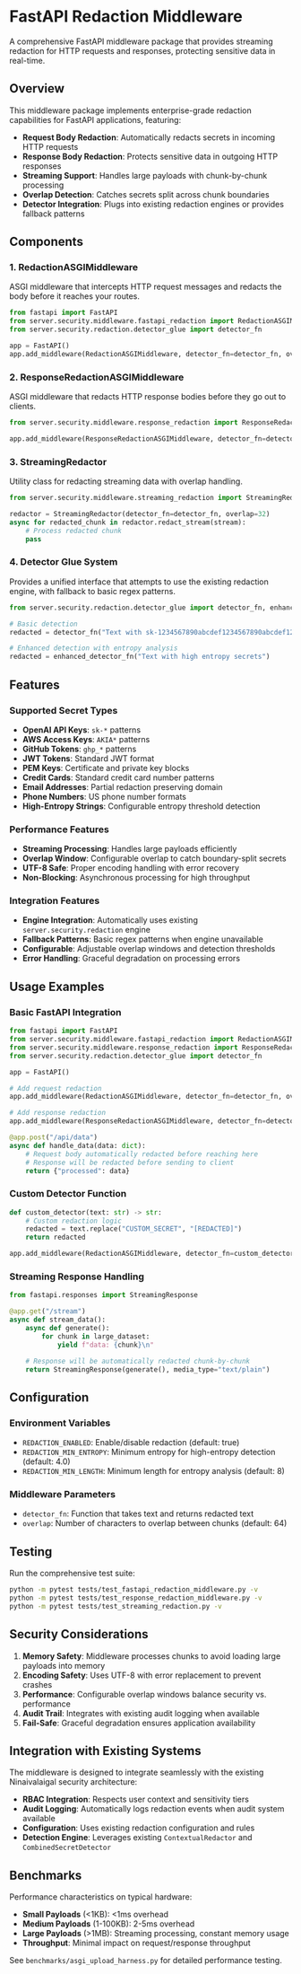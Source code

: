 # FastAPI Redaction Middleware

A comprehensive FastAPI middleware package that provides streaming redaction for HTTP requests and responses, protecting sensitive data in real-time.

## Overview

This middleware package implements enterprise-grade redaction capabilities for FastAPI applications, featuring:

- **Request Body Redaction**: Automatically redacts secrets in incoming HTTP requests
- **Response Body Redaction**: Protects sensitive data in outgoing HTTP responses
- **Streaming Support**: Handles large payloads with chunk-by-chunk processing
- **Overlap Detection**: Catches secrets split across chunk boundaries
- **Detector Integration**: Plugs into existing redaction engines or provides fallback patterns

## Components

### 1. RedactionASGIMiddleware
ASGI middleware that intercepts HTTP request messages and redacts the body before it reaches your routes.

```python
from fastapi import FastAPI
from server.security.middleware.fastapi_redaction import RedactionASGIMiddleware
from server.security.redaction.detector_glue import detector_fn

app = FastAPI()
app.add_middleware(RedactionASGIMiddleware, detector_fn=detector_fn, overlap=64)
```

### 2. ResponseRedactionASGIMiddleware
ASGI middleware that redacts HTTP response bodies before they go out to clients.

```python
from server.security.middleware.response_redaction import ResponseRedactionASGIMiddleware

app.add_middleware(ResponseRedactionASGIMiddleware, detector_fn=detector_fn, overlap=64)
```

### 3. StreamingRedactor
Utility class for redacting streaming data with overlap handling.

```python
from server.security.middleware.streaming_redaction import StreamingRedactor

redactor = StreamingRedactor(detector_fn=detector_fn, overlap=32)
async for redacted_chunk in redactor.redact_stream(stream):
    # Process redacted chunk
    pass
```

### 4. Detector Glue System
Provides a unified interface that attempts to use the existing redaction engine, with fallback to basic regex patterns.

```python
from server.security.redaction.detector_glue import detector_fn, enhanced_detector_fn

# Basic detection
redacted = detector_fn("Text with sk-1234567890abcdef1234567890abcdef12345678")

# Enhanced detection with entropy analysis
redacted = enhanced_detector_fn("Text with high entropy secrets")
```

## Features

### Supported Secret Types
- **OpenAI API Keys**: `sk-*` patterns
- **AWS Access Keys**: `AKIA*` patterns
- **GitHub Tokens**: `ghp_*` patterns
- **JWT Tokens**: Standard JWT format
- **PEM Keys**: Certificate and private key blocks
- **Credit Cards**: Standard credit card number patterns
- **Email Addresses**: Partial redaction preserving domain
- **Phone Numbers**: US phone number formats
- **High-Entropy Strings**: Configurable entropy threshold detection

### Performance Features
- **Streaming Processing**: Handles large payloads efficiently
- **Overlap Window**: Configurable overlap to catch boundary-split secrets
- **UTF-8 Safe**: Proper encoding handling with error recovery
- **Non-Blocking**: Asynchronous processing for high throughput

### Integration Features
- **Engine Integration**: Automatically uses existing `server.security.redaction` engine
- **Fallback Patterns**: Basic regex patterns when engine unavailable
- **Configurable**: Adjustable overlap windows and detection thresholds
- **Error Handling**: Graceful degradation on processing errors

## Usage Examples

### Basic FastAPI Integration
```python
from fastapi import FastAPI
from server.security.middleware.fastapi_redaction import RedactionASGIMiddleware
from server.security.middleware.response_redaction import ResponseRedactionASGIMiddleware
from server.security.redaction.detector_glue import detector_fn

app = FastAPI()

# Add request redaction
app.add_middleware(RedactionASGIMiddleware, detector_fn=detector_fn, overlap=64)

# Add response redaction
app.add_middleware(ResponseRedactionASGIMiddleware, detector_fn=detector_fn, overlap=64)

@app.post("/api/data")
async def handle_data(data: dict):
    # Request body automatically redacted before reaching here
    # Response will be redacted before sending to client
    return {"processed": data}
```

### Custom Detector Function
```python
def custom_detector(text: str) -> str:
    # Custom redaction logic
    redacted = text.replace("CUSTOM_SECRET", "[REDACTED]")
    return redacted

app.add_middleware(RedactionASGIMiddleware, detector_fn=custom_detector)
```

### Streaming Response Handling
```python
from fastapi.responses import StreamingResponse

@app.get("/stream")
async def stream_data():
    async def generate():
        for chunk in large_dataset:
            yield f"data: {chunk}\n"

    # Response will be automatically redacted chunk-by-chunk
    return StreamingResponse(generate(), media_type="text/plain")
```

## Configuration

### Environment Variables
- `REDACTION_ENABLED`: Enable/disable redaction (default: true)
- `REDACTION_MIN_ENTROPY`: Minimum entropy for high-entropy detection (default: 4.0)
- `REDACTION_MIN_LENGTH`: Minimum length for entropy analysis (default: 8)

### Middleware Parameters
- `detector_fn`: Function that takes text and returns redacted text
- `overlap`: Number of characters to overlap between chunks (default: 64)

## Testing

Run the comprehensive test suite:
```bash
python -m pytest tests/test_fastapi_redaction_middleware.py -v
python -m pytest tests/test_response_redaction_middleware.py -v
python -m pytest tests/test_streaming_redaction.py -v
```

## Security Considerations

1. **Memory Safety**: Middleware processes chunks to avoid loading large payloads into memory
2. **Encoding Safety**: Uses UTF-8 with error replacement to prevent crashes
3. **Performance**: Configurable overlap windows balance security vs. performance
4. **Audit Trail**: Integrates with existing audit logging when available
5. **Fail-Safe**: Graceful degradation ensures application availability

## Integration with Existing Systems

The middleware is designed to integrate seamlessly with the existing Ninaivalaigal security architecture:

- **RBAC Integration**: Respects user context and sensitivity tiers
- **Audit Logging**: Automatically logs redaction events when audit system available
- **Configuration**: Uses existing redaction configuration and rules
- **Detection Engine**: Leverages existing `ContextualRedactor` and `CombinedSecretDetector`

## Benchmarks

Performance characteristics on typical hardware:
- **Small Payloads** (<1KB): <1ms overhead
- **Medium Payloads** (1-100KB): 2-5ms overhead
- **Large Payloads** (>1MB): Streaming processing, constant memory usage
- **Throughput**: Minimal impact on request/response throughput

See `benchmarks/asgi_upload_harness.py` for detailed performance testing.
